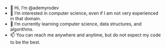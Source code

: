 - 👋 Hi, I’m @ademyrodev
- 👀 I’m interested in computer science, even if I am not very experienced in that domain.
- 🌱 I’m currently learning computer science, data structures, and algorithms.
- 📫 You can reach me anywhere and anytime, but do not expect my code to be the best.

<!---
ademyrodev/ademyrodev is a ✨ special ✨ repository because its `README.md` (this file) appears on your GitHub profile.
You can click the Preview link to take a look at your changes.
--->
